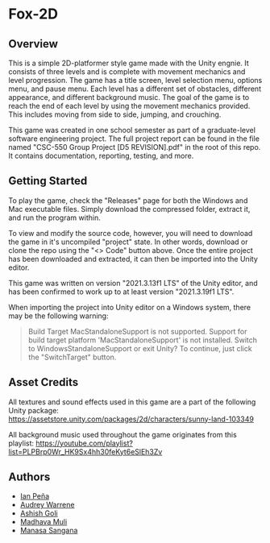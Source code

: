 # Fox-2D

## Overview
This is a simple 2D-platformer style game made with the Unity engnie.  It consists of three levels and is complete with movement mechanics and level progression.  The game has a title screen, level selection menu, options menu, and pause menu.  Each level has a different set of obstacles, different appearance, and different background music.  The goal of the game is to reach the end of each level by using the movement mechanics provided.  This includes moving from side to side, jumping, and crouching.

This game was created in one school semester as part of a graduate-level software engineering project.  The full project report can be found in the file named "CSC-550 Group Project [D5 REVISION].pdf" in the root of this repo.  It contains documentation, reporting, testing, and more.

## Getting Started
To play the game, check the "Releases" page for both the Windows and Mac executable files.  Simply download the compressed folder, extract it, and run the program within.

To view and modify the source code, however, you will need to download the game in it's uncompiled "project" state.  In other words, download or clone the repo using the "<> Code" button above.  Once the entire project has been downloaded and extracted, it can then be imported into the Unity editor.

This game was written on version "2021.3.13f1 LTS" of the Unity editor, and has been confirmed to work up to at least version "2021.3.19f1 LTS".

When importing the project into Unity editor on a Windows system, there may be the following warning:
> Build Target MacStandaloneSupport is not supported.  Support for build target platform 'MacStandaloneSupport' is not installed.  Switch to WindowsStandaloneSupport or exit Unity?
To continue, just click the "SwitchTarget" button.

## Asset Credits
All textures and sound effects used in this game are a part of the following Unity package: https://assetstore.unity.com/packages/2d/characters/sunny-land-103349

All background music used throughout the game originates from this playlist: https://youtube.com/playlist?list=PLPBrp0Wr_HK9Sx4hh30feKyt6eSlEh3Zv

## Authors
* [Ian Peña](https://github.com/IanP105)
* [Audrey Warrene](https://github.com/arwarrene)
* [Ashish Goli](https://github.com/AshishGoli97)
* [Madhava Muli](https://github.com/madhav2415)
* [Manasa Sangana](https://github.com/404/)
